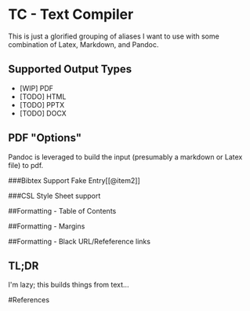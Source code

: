 TC - Text Compiler
==================
This is just a glorified grouping of aliases I want to use with some combination of Latex, Markdown, and Pandoc.

Supported Output Types
----------------------
- [WIP] PDF
- [TODO] HTML
- [TODO] PPTX
- [TODO] DOCX

PDF "Options"
-------------
Pandoc is leveraged to build the input (presumably a markdown or Latex file) to pdf.

###Bibtex Support
Fake Entry\[[@item2]\]

###CSL Style Sheet support

##Formatting - Table of Contents

##Formatting - Margins

##Formatting - Black URL/Refeference links

TL;DR
-----
I'm lazy; this builds things from text...

#References
